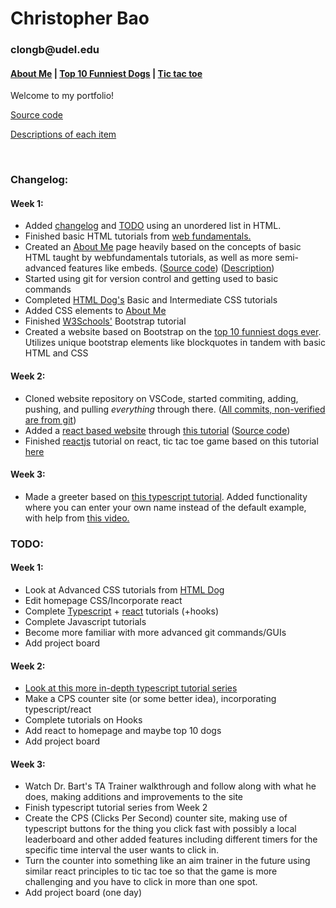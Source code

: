 <html>
  <head>
    <h1>Christopher Bao</h1>
    <h3>clongb@udel.edu</h3>
    <h4><a href="https://clongb.github.io/items/about.html">About Me</a> | <a href="https://clongb.github.io/items/top10.html">Top 10 Funniest Dogs</a> | <a href="https://clongb.github.io/react-app/">Tic tac toe</a></h4>
  </head>
  <body>
    <p>Welcome to my portfolio!</p>
    <p><a href="https://github.com/clongb/clongb.github.io/">Source code</a></p>
    <p><a href="https://clongb.github.io/descriptions">Descriptions of each item</a></p>
    <br />
    <h3>Changelog:</h3>
    <h4>Week 1:</h4>
      <ul>
        <li>Added <a href="https://github.com/clongb/clongb.github.io/commit/9eb8e6f90e1a2b5b9c017e60982dac6709e7aa20#diff-a48746cae70c44e7e105b594aad338ddd105c93c1cb445a40ba6aab785ba69e5">changelog</a> and <a href="https://github.com/clongb/clongb.github.io/commit/7cb830cad553d331b4ab54df1e3cc3675e7bb3cd#diff-a48746cae70c44e7e105b594aad338ddd105c93c1cb445a40ba6aab785ba69e5">TODO</a> using an unordered list in HTML.</li>
        <li>Finished basic HTML tutorials from <a href="https://runestone.academy/runestone/books/published/webfundamentals/HTML/toctree.html">web fundamentals.</a></li>
        <li>Created an <a href="https://clongb.github.io/items/about.html">About Me</a> page heavily based on the concepts of basic HTML taught by webfundamentals tutorials, as well as more semi-advanced features like embeds. (<a href="https://github.com/clongb/clongb.github.io/blob/main/items/about.md">Source code</a>) (<a href="https://clongb.github.io/descriptions#about-me">Description</a>)</li>
        <li>Started using git for version control and getting used to basic commands</li>
        <li>Completed <a href="https://htmldog.com/guides/css/">HTML Dog's</a> Basic and Intermediate CSS tutorials</li>
        <li>Added CSS elements to <a href="https://clongb.github.io/items/about.html">About Me</a></li>
        <li>Finished <a href="https://www.w3schools.com/bootstrap5/index.php">W3Schools'</a> Bootstrap tutorial</li>
        <li>Created a website based on Bootstrap on the <a href="https://clongb.github.io/items/top10.html">top 10 funniest dogs ever</a>. Utilizes unique bootstrap elements like blockquotes in tandem with basic HTML and CSS</li>
      </ul>
    <h4>Week 2:</h4>
      <ul>
        <li>Cloned website repository on VSCode, started commiting, adding, pushing, and pulling <em>everything</em> through there. (<a href="https://github.com/clongb/clongb.github.io/commits/main">All commits, non-verified are from git</a>)</li>
        <li>Added a <a href="https://clongb.github.io/react-app/">react based website</a> through <a href="https://dev.to/yuribenjamin/how-to-deploy-react-app-in-github-pages-2a1f">this tutorial</a> (<a href="https://github.com/clongb/react-app/tree/master">Source code</a>)</li> 
        <li>Finished <a href="https://reactjs.org/tutorial/tutorial.html">reactjs</a> tutorial on react, tic tac toe game based on this tutorial <a href="https://clongb.github.io/react-app/">here</a></li>
      </ul>
    <h4>Week 3:</h4>
      <ul>
        <li>Made a greeter based on <a href="https://www.typescriptlang.org/docs/handbook/typescript-tooling-in-5-minutes.html">this typescript tutorial</a>. Added functionality where you can enter your own name instead of the default example, with help from <a href="https://www.youtube.com/watch?v=hcuKd-Q_tP8">this video.</a></li>
      </ul>
    <h3>TODO:</h3>
    <h4>Week 1:</h4>
      <ul>
        <li>Look at Advanced CSS tutorials from <a href="https://htmldog.com/guides/css/">HTML Dog</a></li>
        <li>Edit homepage CSS/Incorporate react</li>
        <li>Complete <a href="https://www.typescriptlang.org/docs/handbook/typescript-in-5-minutes.html">Typescript</a> + <a href="https://reactjs.org/tutorial/tutorial.html">react</a> tutorials (+hooks)</li>
        <li>Complete Javascript tutorials</li>
        <li>Become more familiar with more advanced git commands/GUIs</li>
        <li>Add project board</li>
      </ul>
    <h4>Week 2:</h4>
      <ul>
        <li><a href="https://www.youtube.com/watch?v=2pZmKW9-I_k&list=PL4cUxeGkcC9gUgr39Q_yD6v-bSyMwKPUI">Look at this more in-depth typescript tutorial series</a></li>
        <li>Make a CPS counter site (or some better idea), incorporating typescript/react</li>
        <li>Complete tutorials on Hooks</li>
        <li>Add react to homepage and maybe top 10 dogs</li>
        <li>Add project board</li>
      </ul>
    <h4>Week 3:</h4>
      <ul>
        <li>Watch Dr. Bart's TA Trainer walkthrough and follow along with what he does, making additions and improvements to the site</li>
        <li>Finish typescript tutorial series from Week 2</li>
        <li>Create the CPS (Clicks Per Second) counter site, making use of typescript buttons for the thing you click fast with possibly a local leaderboard and other added features including different timers for the specific time interval the user wants to click in.</li>
        <li>Turn the counter into something like an aim trainer in the future using similar react principles to tic tac toe so that the game is more challenging and you have to click in more than one spot.</li>
        <li>Add project board (one day)</li>
      </ul>
   </body>
</html>

